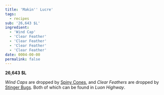 ```yaml
---
title: 'Makin'' Lucre'
tags:
  - recipes
sub: '26,643 $L'
ingredient:
  - 'Wind Cap'
  - 'Clear Feather'
  - 'Clear Feather'
  - 'Clear Feather'
  - 'Clear Feather'
date: 0004-00-00
permalink: false
---
```

**26,643 $L**

_Wind Caps_ are dropped by [Spiny Cones](/encyclopedias/monsters-pets/oddity/#monster-spiny-cone/), and _Clear Feathers_ are dropped by [Stinger Bugs](/encyclopedias/monsters-pets/arthropod/#monster-stinger-bug/). Both of which can be found in _Luon Highway_.